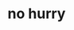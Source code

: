---
layout: playlist
title: no hurry
section: College
embed: '<iframe style="width: 19vw; float: right;" src="https://open.spotify.com/embed/playlist/5lDNQdo2PjEfnSrSyOHgkr" width="300" height="380" frameborder="0" allowtransparency="true" allow="encrypted-media"></iframe>'
story: sophomore winter
order: 6
---